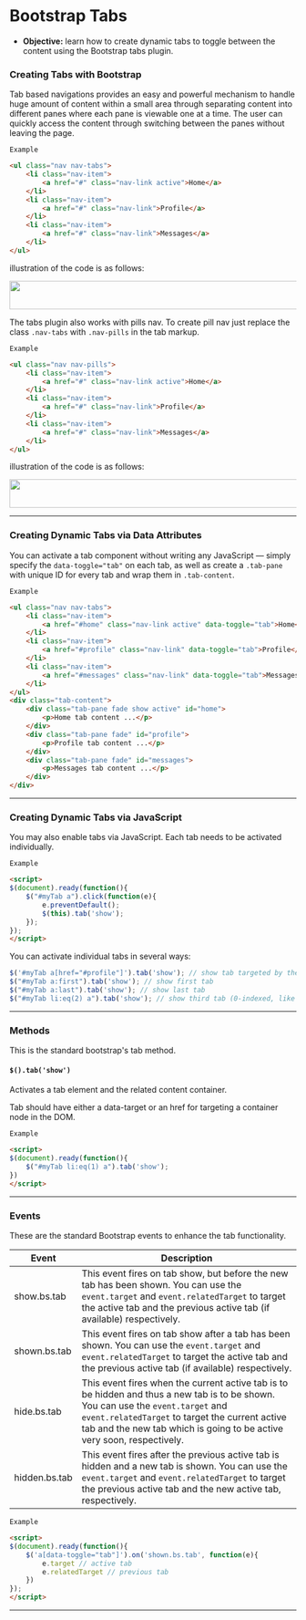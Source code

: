 # Bootstrap Tabs
- **Objective:** learn how to create dynamic tabs to toggle between the content using the Bootstrap tabs plugin.

### Creating Tabs with Bootstrap
Tab based navigations provides an easy and powerful mechanism to handle huge amount of content within a small area through separating content into different panes where each pane is viewable one at a time. The user can quickly access the content through switching between the panes without leaving the page.

`Example`
```html
<ul class="nav nav-tabs">
    <li class="nav-item">
        <a href="#" class="nav-link active">Home</a>
    </li>
    <li class="nav-item">
        <a href="#" class="nav-link">Profile</a>
    </li>
    <li class="nav-item">
        <a href="#" class="nav-link">Messages</a>
    </li>
</ul>
```
illustration of the code is as follows:

<a href="url"><img src="https://www.tutorialrepublic.com/lib/images/bootstrap-4/bootstrap-tabs.png" height="50" width="800"></a>

The tabs plugin also works with pills nav. To create pill nav just replace the class `.nav-tabs` with `.nav-pills` in the tab markup.

`Example`
```html
<ul class="nav nav-pills">
    <li class="nav-item">
        <a href="#" class="nav-link active">Home</a>
    </li>
    <li class="nav-item">
        <a href="#" class="nav-link">Profile</a>
    </li>
    <li class="nav-item">
        <a href="#" class="nav-link">Messages</a>
    </li>
</ul>
```
illustration of the code is as follows:

<a href="url"><img src="https://www.tutorialrepublic.com/lib/images/bootstrap-4/bootstrap-pills.png" height="50" width="800"></a>

---
### Creating Dynamic Tabs via Data Attributes
You can activate a tab component without writing any JavaScript — simply specify the `data-toggle="tab"` on each tab, as well as create a `.tab-pane` with unique ID for every tab and wrap them in `.tab-content`.

`Example`
```html
<ul class="nav nav-tabs">
    <li class="nav-item">
        <a href="#home" class="nav-link active" data-toggle="tab">Home</a>
    </li>
    <li class="nav-item">
        <a href="#profile" class="nav-link" data-toggle="tab">Profile</a>
    </li>
    <li class="nav-item">
        <a href="#messages" class="nav-link" data-toggle="tab">Messages</a>
    </li>
</ul>
<div class="tab-content">
    <div class="tab-pane fade show active" id="home">
        <p>Home tab content ...</p>
    </div>
    <div class="tab-pane fade" id="profile">
        <p>Profile tab content ...</p>
    </div>
    <div class="tab-pane fade" id="messages">
        <p>Messages tab content ...</p>
    </div>
</div>
```
----
### Creating Dynamic Tabs via JavaScript
You may also enable tabs via JavaScript. Each tab needs to be activated individually.

`Example`
```html
<script>
$(document).ready(function(){
    $("#myTab a").click(function(e){
        e.preventDefault();
        $(this).tab('show');
    });
});
</script>
```
You can activate individual tabs in several ways:

```javascript
$('#myTab a[href="#profile"]').tab('show'); // show tab targeted by the selector
$("#myTab a:first").tab('show'); // show first tab
$("#myTab a:last").tab('show'); // show last tab
$("#myTab li:eq(2) a").tab('show'); // show third tab (0-indexed, like an array)
```
---
### Methods
This is the standard bootstrap's tab method.

#### **`$().tab('show')`**
Activates a tab element and the related content container. 

Tab should have either a data-target or an href for targeting a container node in the DOM.

`Example`
```html
<script>
$(document).ready(function(){
    $("#myTab li:eq(1) a").tab('show');
})
</script>
```
---
### Events
These are the standard Bootstrap events to enhance the tab functionality.

| Event         | Description                                                                                                                                                                                                                                                    |
| ------------- | -------------------------------------------------------------------------------------------------------------------------------------------------------------------------------------------------------------------------------------------------------------- |
| show.bs.tab   | This event fires on tab show, but before the new tab has been shown. You can use the `event.target` and `event.relatedTarget` to target the active tab and the previous active tab (if available) respectively.                                                |
| shown.bs.tab  | This event fires on tab show after a tab has been shown. You can use the `event.target` and `event.relatedTarget` to target the active tab and the previous active tab (if available) respectively.                                                            |
| hide.bs.tab   | This event fires when the current active tab is to be hidden and thus a new tab is to be shown. You can use the `event.target` and `event.relatedTarget` to target the current active tab and the new tab which is going to be active very soon, respectively. |
| hidden.bs.tab | This event fires after the previous active tab is hidden and a new tab is shown. You can use the `event.target` and `event.relatedTarget` to target the previous active tab and the new active tab, respectively.                                              |

`Example`
```html
<script>
$(document).ready(function(){
    $('a[data-toggle="tab"]').on('shown.bs.tab', function(e){
        e.target // active tab
        e.relatedTarget // previous tab
    })
});
</script>
```
---